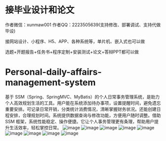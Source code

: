 # 接毕业设计和论文
作者微信：xunmaw001  作者QQ：2223505639(支持修改、部署调试、支持代做毕设)

接网站设计、小程序、H5、APP、各种系统等，单片机、嵌入式也可以做

选题+开题报告+任务书+程序定制+安装测试+论文+答辩PPT都可以做
# Personal-daily-affairs-management-system
基于 SSM（Spring、SpringMVC、MyBatis）的个人日常事务管理系统，是助力个人高效规划生活的工具。用户能在系统添加待办事项，设置提醒时间，避免遗忘重要安排。可记录日常开销，分类统计消费情况，清晰掌握财务状况。还能创建日程安排，合理规划时间。系统提供数据查询与修改功能，方便用户随时调整。借助 SSM 框架，系统性能稳定、操作便捷。它让个人事务管理更有条理，帮助用户提升生活效率，轻松掌控日常。 
![image](https://github.com/user-attachments/assets/3f80f3c7-c337-4baa-b385-297e8b5ed374)
![image](https://github.com/user-attachments/assets/9597afc2-8ee3-484e-83bd-ff3205d3f92a)
![image](https://github.com/user-attachments/assets/eaad5512-8873-4a99-a56e-420c778f84fe)
![image](https://github.com/user-attachments/assets/90c98f61-b11f-452c-b824-f71f3b626887)
![image](https://github.com/user-attachments/assets/9804a577-5137-4ceb-98e0-ce67ebbb51da)
![image](https://github.com/user-attachments/assets/d0054784-437c-44cf-bdda-4b5c8d360297)
![image](https://github.com/user-attachments/assets/31940eca-8443-40ac-b2f1-d40217272619)
![image](https://github.com/user-attachments/assets/ccc1084b-a4bc-4543-962e-cf8fef075a18)
![image](https://github.com/user-attachments/assets/984f0c1e-a5b8-4950-96b9-2a0bb9f278b7)
